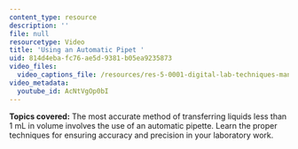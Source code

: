 ```yaml
---
content_type: resource
description: ''
file: null
resourcetype: Video
title: 'Using an Automatic Pipet '
uid: 814d4eba-fc76-ae5d-9381-b05ea9235873
video_files:
  video_captions_file: /resources/res-5-0001-digital-lab-techniques-manual-spring-2007/videos/using-an-automatic-pipet/AcNtVgOp0bI.vtt
video_metadata:
  youtube_id: AcNtVgOp0bI
---
```


**Topics covered:** The most accurate method of transferring liquids less than 1 mL in volume involves the use of an automatic pipette. Learn the proper techniques for ensuring accuracy and precision in your laboratory work.